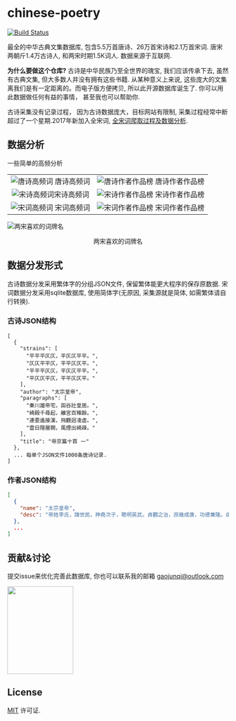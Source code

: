 chinese-poetry
==============

[![Build Status](https://travis-ci.org/jackeyGao/chinese-poetry.svg?branch=master)](https://travis-ci.org/jackeyGao/chinese-poetry)

最全的中华古典文集数据库, 包含5.5万首唐诗、26万首宋诗和2.1万首宋词. 唐宋两朝斤1.4万古诗人, 和两宋时期1.5K词人. 数据来源于互联网. 

**为什么要做这个仓库?** 古诗是中华民族乃至全世界的瑰宝, 我们应该传承下去, 虽然有古典文集, 但大多数人并没有拥有这些书籍. 从某种意义上来说, 这些庞大的文集离我们是有一定距离的。而电子版方便拷贝, 所以此开源数据库诞生了. 你可以用此数据做任何有益的事情， 甚至我也可以帮助你.

古诗采集没有记录过程， 因为古诗数据庞大，目标网站有限制, 采集过程经常中断超过了一个星期.2017年新加入全宋词, [全宋词爬取过程及数据分析](http://jackeygao.io/words/crawl-ci.html).


## 数据分析

一些简单的高频分析

|||
| :---: | :---: |
| ![唐诗高频词](https://raw.githubusercontent.com/jackeyGao/chinese-poetry/master/images/tang_text_topK.png "唐诗高频词") 唐诗高频词 | ![唐诗作者作品榜](https://raw.githubusercontent.com/jackeyGao/chinese-poetry/master/images/tang_author_topK.png "唐诗作者作品榜") 唐诗作者作品榜  |
| ![宋诗高频词](https://raw.githubusercontent.com/jackeyGao/chinese-poetry/master/images/song_text_topK.png "宋诗高频词" )宋诗高频词 | ![宋诗作者作品榜](https://raw.githubusercontent.com/jackeyGao/chinese-poetry/master/images/song_author_topK.png "宋诗作者作品榜") 宋诗作者作品榜 |
| ![宋词高频词](https://raw.githubusercontent.com/jackeyGao/chinese-poetry/master/images/ci_words_topK.png "宋词高频词") 宋词高频词 |![宋词作者作品榜](https://raw.githubusercontent.com/jackeyGao/chinese-poetry/master/images/ci_author_topK.png "宋词作者作品榜") 宋词作者作品榜 |


![两宋喜欢的词牌名](https://raw.githubusercontent.com/jackeyGao/chinese-poetry/master/images/ci_rhythmic_topK.png)

<center>两宋喜欢的词牌名</center>

## 数据分发形式

古诗数据分发采用繁体字的分组JSON文件, 保留繁体能更大程序的保存原数据. 宋词数据分发采用sqlite数据库, 使用简体字(无原因, 采集源就是简体, 如需繁体请自行转换).

### 古诗JSON结构

```text
[
  {
    "strains": [
      "平平平仄仄，平仄仄平平。",
      "仄仄平平仄，平平仄仄平。",
      "平平平仄仄，平仄仄平平。",
      "平仄仄平仄，平平仄仄平。"
    ],
    "author": "太宗皇帝",
    "paragraphs": [
      "秦川雄帝宅，函谷壯皇居。",
      "綺殿千尋起，離宮百雉餘。",
      "連甍遙接漢，飛觀迥凌虛。",
      "雲日隱層闕，風煙出綺疎。"
    ],
    "title": "帝京篇十首 一"
  },
  ... 每单个JSON文件1000条唐诗记录.
]
```
### 作者JSON结构

```json
[
  {
    "name": "太宗皇帝",
    "desc": "帝姓李氏，諱世民，神堯次子，聰明英武。貞觀之治，庶幾成康，功德兼隆。由漢以來，未之有也。而銳情經術， >初建秦邸，即開文學館，召名儒十八人爲學士。既即位，殿左置弘文館，悉引內學士，番宿更休。聽朝之間，則與討論典籍，雜以文詠。或日昃夜艾，未嘗少怠。詩筆草隸，卓越前古。至於天文秀發，沈麗高朗，有唐三百年風雅之盛，帝實有以啓之焉。在位二十四年，諡曰文。集四十卷。館閣書目，詩一卷，六十九首。今編詩一卷。"
  },
  ...
]
```


## 贡献&讨论

提交issue来优化完善此数据库, 你也可以联系我的邮箱 gaojunqi@outlook.com

<img src="https://raw.githubusercontent.com/jackeyGao/chinese-poetry/master/images/WechatIMG1.jpeg" width="150" height="200" />


## License

[MIT](https://zh.wikipedia.org/wiki/MIT%E8%A8%B1%E5%8F%AF%E8%AD%89) 许可证.
